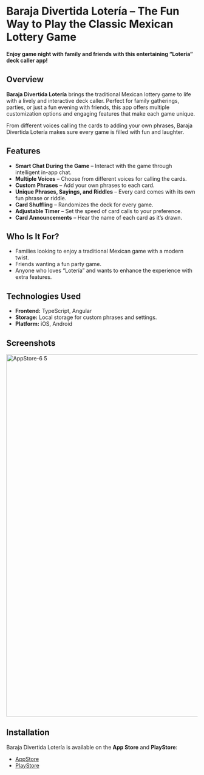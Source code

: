 # Baraja Divertida Lotería – The Fun Way to Play the Classic Mexican Lottery Game

**Enjoy game night with family and friends with this entertaining “Lotería” deck caller app!**

## Overview
**Baraja Divertida Lotería** brings the traditional Mexican lottery game to life with a lively and interactive deck caller. Perfect for family gatherings, parties, or just a fun evening with friends, this app offers multiple customization options and engaging features that make each game unique.

From different voices calling the cards to adding your own phrases, Baraja Divertida Lotería makes sure every game is filled with fun and laughter.

## Features
- **Smart Chat During the Game** – Interact with the game through intelligent in-app chat.
- **Multiple Voices** – Choose from different voices for calling the cards.
- **Custom Phrases** – Add your own phrases to each card.
- **Unique Phrases, Sayings, and Riddles** – Every card comes with its own fun phrase or riddle.
- **Card Shuffling** – Randomizes the deck for every game.
- **Adjustable Timer** – Set the speed of card calls to your preference.
- **Card Announcements** – Hear the name of each card as it’s drawn.

## Who Is It For?
- Families looking to enjoy a traditional Mexican game with a modern twist.
- Friends wanting a fun party game.
- Anyone who loves “Lotería” and wants to enhance the experience with extra features.

## Technologies Used
- **Frontend:** TypeScript, Angular
- **Storage:** Local storage for custom phrases and settings.
- **Platform:** iOS, Android

## Screenshots
<img width="952" alt="AppStore-6 5" src="https://github.com/user-attachments/assets/11f80a53-4cbc-4424-b653-1802111807a2" />


## Installation
Baraja Divertida Lotería is available on the **App Store** and **PlayStore**:  
- [AppStore](https://apps.apple.com/us/app/baraja-divertida-loter%C3%ADa/id1589163683?platform=iphone)
- [PlayStore](https://play.google.com/store/apps/details?id=com.aldomartinez.loteriaapp&hl=en_US)

